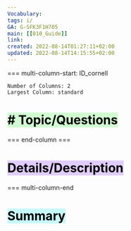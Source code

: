 ```yaml
---
Vocabulary: 
tags: i/ 
GA: G-SFK3F1H705
main: [[010_Guide]]
link: 
created: 2022-08-14T01:27:11+02:00
updated: 2022-08-14T14:15:55+02:00
---
```



=== multi-column-start: ID_cornell
```column-settings
Number of Columns: 2
Largest Column: standard
```
# <mark style="background: #BBFABBA6;"># Topic/Questions</mark> 


=== end-column ===

# <mark style="background: #D2B3FFA6;">Details/Description</mark> 


=== multi-column-end



# <mark style="background: #ABF7F7A6;">Summary</mark> 
